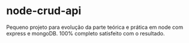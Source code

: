# node-crud-api

Pequeno projeto para evolução da parte teórica e prática em node com express e mongoDB. 100% completo satisfeito com o resultado.
